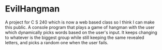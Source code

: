 # EvilHangman
A project for C S 240 which is now a web based class so I think I can make this public. A console program that plays a game of hangman with the user which dynamically picks words based on the user's input. It keeps changing to whatever is the biggest group while still keeping the same revealed letters, and picks a random one when the user fails.
